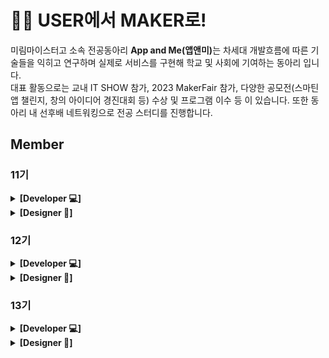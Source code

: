 #  🩷💡 USER에서 MAKER로! 
 
미림마이스터고 소속 전공동아리 <b>App and Me(앱앤미)</b>는 차세대 개발흐름에 따른 기술들을 익히고 연구하며 실제로 서비스를 구현해 학교 및 사회에 기여하는 동아리 입니다.
</br>
대표 활동으로는 교내 IT SHOW 참가, 2023 MakerFair 참가, 다양한 공모전(스마틴 앱 챌린지, 창의 아이디어 경진대회 등) 수상 및 프로그램 이수 등 이 있습니다.
또한 동아리 내 선후배 네트워킹으로 전공 스터디를 진행합니다.

## Member
### 11기
<details>
  <summary><b>[Developer 💻]</b></summary>
  <div markdown="1">
    <ul>
      <li><a href="https://github.com/de-quei">김현지</a></li>
      <li><a href="https://github.com/seyeonparkk">박세연</a></li>
      <li><a href="https://github.com/iris-starry">김선희</a></li>
      <li><a href="https://github.com/hyeg0121">황혜경</a></li>
    </ul>
  </div>
</details>

<details>
  <summary><b>[Designer 🎨]</b></summary>
  <div markdown="1">
    <ul>
      <li><a href="">박재희</a></li>
      <li><a href="">이유진</a></li>
    </ul>
  </div>
</details>

### 12기
<details>
  <summary><b>[Developer 💻]</b></summary>
  <div markdown="1">
    <ul>
      <li><a href="https://github.com/dayul">추다율</a></li>
      <li><a href="https://github.com/juyoung07">윤주영</a></li>
      <li><a href="https://github.com/juyeon-Bae">배주연</a></li>
      <li><a href="https://github.com/hofkj">황유진</a></li>
    </ul>
  </div>
</details>

<details>
  <summary><b>[Designer 🎨]</b></summary>
  <div markdown="1">
    <ul>
      <li><a href="">하지민</a></li>
      <li><a href="">송유빈</a></li>
    </ul>
  </div>
</details>

### 13기
<details>
  <summary><b>[Developer 💻]</b></summary>
  <div markdown="1">
    <ul>
      <li><a href="https://github.com/3x-haust">유성윤</a></li>
      <li><a href="https://github.com/-">강재호</a></li>
      <li><a href="https://github.com/cuzurmyhabit">지수민</a></li>
      <li><a href="https://github.com/-">이효은</a></li>
    </ul>
  </div>
</details>

<details>
  <summary><b>[Designer 🎨]</b></summary>
  <div markdown="1">
    <ul>
      <li><a href="">송지아</a></li>
      <li><a href="">이서현</a></li>
    </ul>
  </div>
</details>
